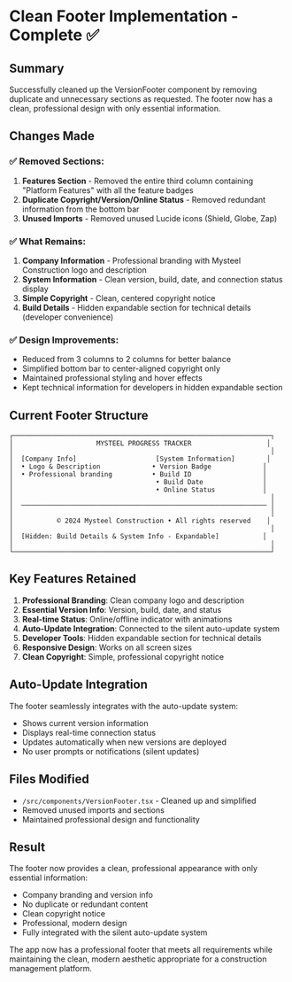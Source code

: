 # Clean Footer Implementation - Complete ✅

## Summary

Successfully cleaned up the VersionFooter component by removing duplicate and unnecessary sections as requested. The footer now has a clean, professional design with only essential information.

## Changes Made

### ✅ Removed Sections:
1. **Features Section** - Removed the entire third column containing "Platform Features" with all the feature badges
2. **Duplicate Copyright/Version/Online Status** - Removed redundant information from the bottom bar
3. **Unused Imports** - Removed unused Lucide icons (Shield, Globe, Zap)

### ✅ What Remains:
1. **Company Information** - Professional branding with Mysteel Construction logo and description
2. **System Information** - Clean version, build, date, and connection status display
3. **Simple Copyright** - Clean, centered copyright notice
4. **Build Details** - Hidden expandable section for technical details (developer convenience)

### ✅ Design Improvements:
- Reduced from 3 columns to 2 columns for better balance
- Simplified bottom bar to center-aligned copyright only
- Maintained professional styling and hover effects
- Kept technical information for developers in hidden expandable section

## Current Footer Structure

```
┌─────────────────────────────────────────────────────────────────┐
│                     MYSTEEL PROGRESS TRACKER                   │
│                                                                 │
│  [Company Info]                    [System Information]        │
│  • Logo & Description             • Version Badge             │
│  • Professional branding          • Build ID                  │
│                                    • Build Date               │
│                                    • Online Status            │
│                                                                 │
│  ────────────────────────────────────────────────────────────── │
│                                                                 │
│           © 2024 Mysteel Construction • All rights reserved    │
│                                                                 │
│  [Hidden: Build Details & System Info - Expandable]           │
│                                                                 │
└─────────────────────────────────────────────────────────────────┘
```

## Key Features Retained

1. **Professional Branding**: Clean company logo and description
2. **Essential Version Info**: Version, build, date, and status
3. **Real-time Status**: Online/offline indicator with animations
4. **Auto-Update Integration**: Connected to the silent auto-update system
5. **Developer Tools**: Hidden expandable section for technical details
6. **Responsive Design**: Works on all screen sizes
7. **Clean Copyright**: Simple, professional copyright notice

## Auto-Update Integration

The footer seamlessly integrates with the auto-update system:
- Shows current version information
- Displays real-time connection status
- Updates automatically when new versions are deployed
- No user prompts or notifications (silent updates)

## Files Modified

- `/src/components/VersionFooter.tsx` - Cleaned up and simplified
- Removed unused imports and sections
- Maintained professional design and functionality

## Result

The footer now provides a clean, professional appearance with only essential information:
- Company branding and version info
- No duplicate or redundant content
- Clean copyright notice
- Professional, modern design
- Fully integrated with the silent auto-update system

The app now has a professional footer that meets all requirements while maintaining the clean, modern aesthetic appropriate for a construction management platform.
